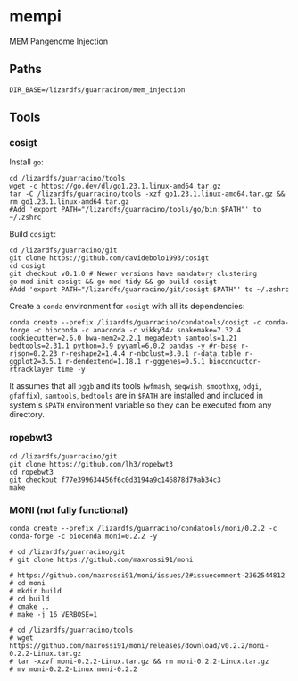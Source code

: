 # mempi
MEM Pangenome Injection

## Paths

```shell
DIR_BASE=/lizardfs/guarracinom/mem_injection
```

## Tools

### cosigt

Install `go`:

```shell
cd /lizardfs/guarracino/tools
wget -c https://go.dev/dl/go1.23.1.linux-amd64.tar.gz
tar -C /lizardfs/guarracino/tools -xzf go1.23.1.linux-amd64.tar.gz && rm go1.23.1.linux-amd64.tar.gz
#Add 'export PATH="/lizardfs/guarracino/tools/go/bin:$PATH"' to ~/.zshrc
```

Build `cosigt`:

```shell
cd /lizardfs/guarracino/git
git clone https://github.com/davidebolo1993/cosigt
cd cosigt
git checkout v0.1.0 # Newer versions have mandatory clustering
go mod init cosigt && go mod tidy && go build cosigt
#Add 'export PATH="/lizardfs/guarracino/git/cosigt:$PATH"' to ~/.zshrc
```

Create a `conda` environment for `cosigt` with all its dependencies:

```shell
conda create --prefix /lizardfs/guarracino/condatools/cosigt -c conda-forge -c bioconda -c anaconda -c vikky34v snakemake=7.32.4 cookiecutter=2.6.0 bwa-mem2=2.2.1 megadepth samtools=1.21 bedtools=2.31.1 python=3.9 pyyaml=6.0.2 pandas -y #r-base r-rjson=0.2.23 r-reshape2=1.4.4 r-nbclust=3.0.1 r-data.table r-ggplot2=3.5.1 r-dendextend=1.18.1 r-gggenes=0.5.1 bioconductor-rtracklayer time -y
```

It assumes that all `pggb` and its tools (`wfmash`, `seqwish`, `smoothxg`, `odgi`, `gfaffix`), `samtools`, `bedtools` are in `$PATH` are installed and included in system's `$PATH` environment variable so they can be executed from any directory.

### ropebwt3

```shell
cd /lizardfs/guarracino/git
git clone https://github.com/lh3/ropebwt3
cd ropebwt3
git checkout f77e399634456f6c0d3194a9c146878d79ab34c3
make
```

### MONI (not fully functional)

```shell
conda create --prefix /lizardfs/guarracino/condatools/moni/0.2.2 -c conda-forge -c bioconda moni=0.2.2 -y

# cd /lizardfs/guarracino/git
# git clone https://github.com/maxrossi91/moni

# https://github.com/maxrossi91/moni/issues/2#issuecomment-2362544812
# cd moni
# mkdir build
# cd build
# cmake ..
# make -j 16 VERBOSE=1

# cd /lizardfs/guarracino/tools
# wget https://github.com/maxrossi91/moni/releases/download/v0.2.2/moni-0.2.2-Linux.tar.gz
# tar -xzvf moni-0.2.2-Linux.tar.gz && rm moni-0.2.2-Linux.tar.gz
# mv moni-0.2.2-Linux moni-0.2.2
```
